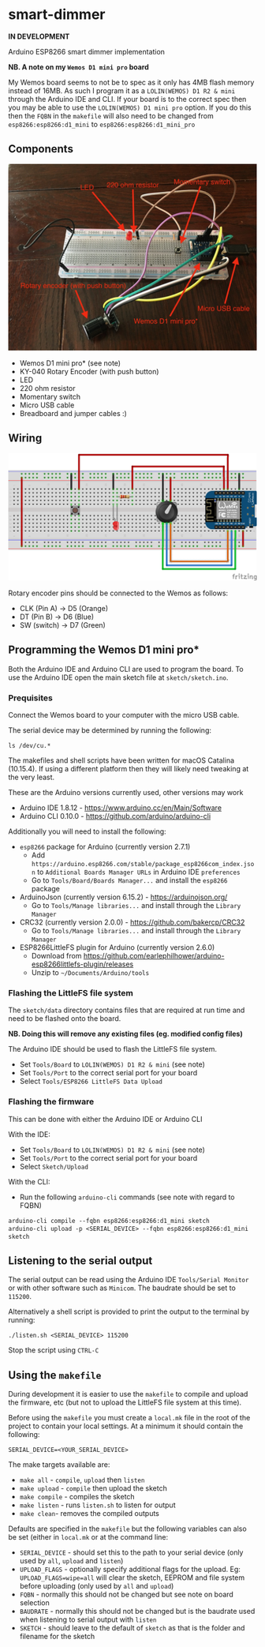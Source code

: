 # smart-dimmer

**IN DEVELOPMENT**

Arduino ESP8266 smart dimmer implementation

**NB. A note on my `Wemos D1 mini pro` board**

My Wemos board seems to not be to spec as it only has 4MB flash memory instead of 16MB. As such I program it as a `LOLIN(WEMOS) D1 R2 & mini` through the Arduino IDE and CLI. If your board is to the correct spec then you may be able to use the `LOLIN(WEMOS) D1 mini pro` option. If you do this then the `FQBN` in the `makefile` will also need to be changed from `esp8266:esp8266:d1_mini` to `esp8266:esp8266:d1_mini_pro`

## Components

![breadboard](breadboard.jpeg)

- Wemos D1 mini pro* (see note)
- KY-040 Rotary Encoder (with push button)
- LED
- 220 ohm resistor
- Momentary switch
- Micro USB cable
- Breadboard and jumper cables :)

## Wiring

![breadboard wiring](breadboard_bb.png)

Rotary encoder pins should be connected to the Wemos as follows:

- CLK (Pin A) -> D5 (Orange)
- DT (Pin B) -> D6 (Blue)
- SW (switch) -> D7 (Green)

## Programming the Wemos D1 mini pro*

Both the Arduino IDE and Arduino CLI are used to program the board. To use the Arduino IDE open the main sketch file at `sketch/sketch.ino`.

### Prequisites

Connect the Wemos board to your computer with the micro USB cable.

The serial device may be determined by running the following:

```
ls /dev/cu.*
```

The makefiles and shell scripts have been written for macOS Catalina (10.15.4). If using a different platform then they will likely need tweaking at the very least.

These are the Arduino versions currently used, other versions may work

- Arduino IDE 1.8.12 - https://www.arduino.cc/en/Main/Software
- Arduino CLI 0.10.0 - https://github.com/arduino/arduino-cli

Additionally you will need to install the following:

- `esp8266` package for Arduino (currently version 2.7.1)
  - Add `https://arduino.esp8266.com/stable/package_esp8266com_index.json` to `Additional Boards Manager URLs` in Arduino IDE `preferences`
  - Go to `Tools/Board/Boards Manager...` and install the `esp8266` package
- ArduinoJson (currently version 6.15.2) - https://arduinojson.org/
  - Go to `Tools/Manage libraries...` and install through the `Library Manager`
- CRC32 (currently version 2.0.0) - https://github.com/bakercp/CRC32
  - Go to `Tools/Manage libraries...` and install through the `Library Manager`
- ESP8266LittleFS plugin for Arduino (currently version 2.6.0)
  - Download from https://github.com/earlephilhower/arduino-esp8266littlefs-plugin/releases
  - Unzip to `~/Documents/Arduino/tools`

### Flashing the LittleFS file system

The `sketch/data` directory contains files that are required at run time and need to be flashed onto the board.

**NB. Doing this will remove any existing files (eg. modified config files)**

The Arduino IDE should be used to flash the LittleFS file system.

- Set `Tools/Board` to `LOLIN(WEMOS) D1 R2 & mini` (see note)
- Set `Tools/Port` to the correct serial port for your board
- Select `Tools/ESP8266 LittleFS Data Upload`

### Flashing the firmware

This can be done with either the Arduino IDE or Arduino CLI

With the IDE:

- Set `Tools/Board` to `LOLIN(WEMOS) D1 R2 & mini` (see note)
- Set `Tools/Port` to the correct serial port for your board
- Select `Sketch/Upload`

With the CLI:

- Run the following `arduino-cli` commands (see note with regard to FQBN)

```
arduino-cli compile --fqbn esp8266:esp8266:d1_mini sketch
arduino-cli upload -p <SERIAL_DEVICE> --fqbn esp8266:esp8266:d1_mini sketch
```

## Listening to the serial output

The serial output can be read using the Arduino IDE `Tools/Serial Monitor` or with other software such as `Minicom`. The baudrate should be set to `115200`.

Alternatively a shell script is provided to print the output to the terminal by running:

```
./listen.sh <SERIAL_DEVICE> 115200
```

Stop the script using `CTRL-C`

## Using the `makefile`

During development it is easier to use the `makefile` to compile and upload the firmware, etc (but not to upload the LittleFS file system at this time).

Before using the `makefile` you must create a `local.mk` file in the root of the project to contain your local settings. At a minimum it should contain the following:

```
SERIAL_DEVICE=<YOUR_SERIAL_DEVICE>
```

The make targets available are:

- `make all` - `compile`, `upload` then `listen`
- `make upload` - `compile` then upload the sketch
- `make compile` - compiles the sketch
- `make listen` - runs `listen.sh` to listen for output
- `make clean`- removes the compiled outputs

Defaults are specified in the `makefile` but the following variables can also be set (either in `local.mk` or at the command line:

- `SERIAL_DEVICE` - should set this to the path to your serial device (only used by `all`, `upload` and `listen`)
- `UPLOAD_FLAGS` - optionally specify additional flags for the upload. Eg: `UPLOAD_FLAGS=wipe=all` will clear the sketch, EEPROM and file system before uploading (only used by `all` and `upload`)
- `FQBN` - normally this should not be changed but see note on board selection
- `BAUDRATE` - normally this should not be changed but is the baudrate used when listening to serial output with `listen`
- `SKETCH` - should leave to the default of `sketch` as that is the folder and filename for the sketch
